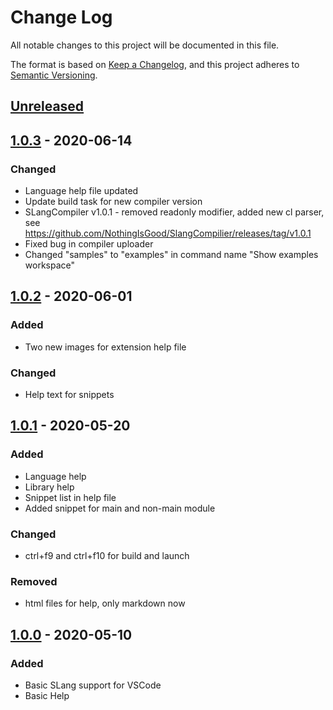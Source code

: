 # Change Log
All notable changes to this project will be documented in this file.

The format is based on [Keep a Changelog](https://keepachangelog.com/en/1.0.0/),
and this project adheres to [Semantic Versioning](https://semver.org/spec/v2.0.0.html).

## [Unreleased]

## [1.0.3] - 2020-06-14
### Changed
- Language help file updated
- Update build task for new compiler version
- SLangCompiler v1.0.1 - removed readonly modifier, added new cl parser, see https://github.com/NothingIsGood/SlangCompilier/releases/tag/v1.0.1
- Fixed bug in compiler uploader
- Changed "samples" to "examples" in command name "Show examples workspace"

## [1.0.2] - 2020-06-01
### Added
- Two new images for extension help file

### Changed
- Help text for snippets

## [1.0.1] - 2020-05-20
### Added
- Language help
- Library help
- Snippet list in help file
- Added snippet for main and non-main module

### Changed
- ctrl+f9 and ctrl+f10 for build and launch

### Removed
- html files for help, only markdown now

## [1.0.0] - 2020-05-10
### Added
- Basic SLang support for VSCode
- Basic Help

[Unreleased]: https://github.com/NothingIsGood/Semantic-Language-Extension/compare/v1.0.3...HEAD
[1.0.3]: https://github.com/NothingIsGood/Semantic-Language-Extension/compare/v1.0.2...v1.0.3
[1.0.2]: https://github.com/NothingIsGood/Semantic-Language-Extension/compare/v1.0.1...v1.0.2
[1.0.1]: https://github.com/NothingIsGood/Semantic-Language-Extension/compare/v1.0.0...v1.0.1
[1.0.0]: https://github.com/NothingIsGood/Semantic-Language-Extension/releases/tag/v1.0.0